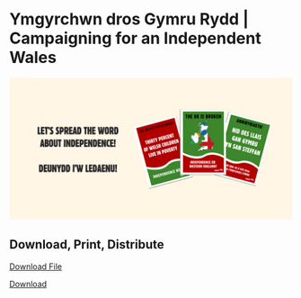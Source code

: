 # Ymgyrchwn dros Gymru Rydd | Campaigning for an Independent Wales

![dilyw](dilyw.png)

## Download, Print, Distribute

<a href="dilyw.png">Download File</a> 

<!-- Place this tag in your head or just before your close body tag. -->
<script async defer src="https://buttons.github.io/buttons.js"></script>

<!-- Place this tag where you want the button to render. -->
<a class="github-button" href="https://github.com/dilyw/Dilyw/blob/master/dilyw.png" data-icon="octicon-cloud-download" aria-label="Download dilyw/dilyw.png on GitHub">Download</a>
